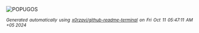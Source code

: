 <div align="justify">
<picture>
    <source media="(prefers-color-scheme: dark)" srcset="https://i.ibb.co/h86yv53/output-gif.gif">
    <source media="(prefers-color-scheme: light)" srcset="https://i.ibb.co/h86yv53/output-gif.gif">
    <img alt="POPUGOS" src="https://i.ibb.co/h86yv53/output-gif.gif">
</picture>

<sub><i>Generated automatically using [x0rzavi/github-readme-terminal](https://github.com/x0rzavi/github-readme-terminal) on Fri Oct 11 05:47:11 AM +05 2024</i></sub>
</div>